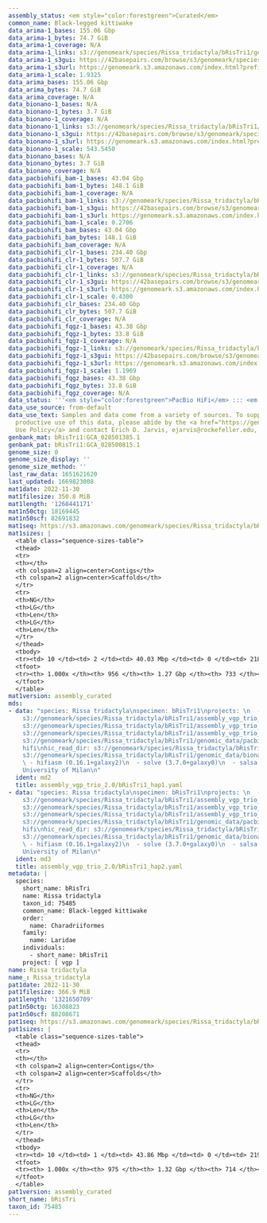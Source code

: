 ```yaml
---
assembly_status: <em style="color:forestgreen">Curated</em>
common_name: Black-legged kittiwake
data_arima-1_bases: 155.06 Gbp
data_arima-1_bytes: 74.7 GiB
data_arima-1_coverage: N/A
data_arima-1_links: s3://genomeark/species/Rissa_tridactyla/bRisTri1/genomic_data/arima/<br>
data_arima-1_s3gui: https://42basepairs.com/browse/s3/genomeark/species/Rissa_tridactyla/bRisTri1/genomic_data/arima/
data_arima-1_s3url: https://genomeark.s3.amazonaws.com/index.html?prefix=species/Rissa_tridactyla/bRisTri1/genomic_data/arima/
data_arima-1_scale: 1.9325
data_arima_bases: 155.06 Gbp
data_arima_bytes: 74.7 GiB
data_arima_coverage: N/A
data_bionano-1_bases: N/A
data_bionano-1_bytes: 3.7 GiB
data_bionano-1_coverage: N/A
data_bionano-1_links: s3://genomeark/species/Rissa_tridactyla/bRisTri1/genomic_data/bionano/<br>
data_bionano-1_s3gui: https://42basepairs.com/browse/s3/genomeark/species/Rissa_tridactyla/bRisTri1/genomic_data/bionano/
data_bionano-1_s3url: https://genomeark.s3.amazonaws.com/index.html?prefix=species/Rissa_tridactyla/bRisTri1/genomic_data/bionano/
data_bionano-1_scale: 543.5450
data_bionano_bases: N/A
data_bionano_bytes: 3.7 GiB
data_bionano_coverage: N/A
data_pacbiohifi_bam-1_bases: 43.04 Gbp
data_pacbiohifi_bam-1_bytes: 148.1 GiB
data_pacbiohifi_bam-1_coverage: N/A
data_pacbiohifi_bam-1_links: s3://genomeark/species/Rissa_tridactyla/bRisTri1/genomic_data/pacbio_hifi/<br>
data_pacbiohifi_bam-1_s3gui: https://42basepairs.com/browse/s3/genomeark/species/Rissa_tridactyla/bRisTri1/genomic_data/pacbio_hifi/
data_pacbiohifi_bam-1_s3url: https://genomeark.s3.amazonaws.com/index.html?prefix=species/Rissa_tridactyla/bRisTri1/genomic_data/pacbio_hifi/
data_pacbiohifi_bam-1_scale: 0.2706
data_pacbiohifi_bam_bases: 43.04 Gbp
data_pacbiohifi_bam_bytes: 148.1 GiB
data_pacbiohifi_bam_coverage: N/A
data_pacbiohifi_clr-1_bases: 234.40 Gbp
data_pacbiohifi_clr-1_bytes: 507.7 GiB
data_pacbiohifi_clr-1_coverage: N/A
data_pacbiohifi_clr-1_links: s3://genomeark/species/Rissa_tridactyla/bRisTri1/genomic_data/pacbio_hifi/<br>
data_pacbiohifi_clr-1_s3gui: https://42basepairs.com/browse/s3/genomeark/species/Rissa_tridactyla/bRisTri1/genomic_data/pacbio_hifi/
data_pacbiohifi_clr-1_s3url: https://genomeark.s3.amazonaws.com/index.html?prefix=species/Rissa_tridactyla/bRisTri1/genomic_data/pacbio_hifi/
data_pacbiohifi_clr-1_scale: 0.4300
data_pacbiohifi_clr_bases: 234.40 Gbp
data_pacbiohifi_clr_bytes: 507.7 GiB
data_pacbiohifi_clr_coverage: N/A
data_pacbiohifi_fqgz-1_bases: 43.38 Gbp
data_pacbiohifi_fqgz-1_bytes: 33.8 GiB
data_pacbiohifi_fqgz-1_coverage: N/A
data_pacbiohifi_fqgz-1_links: s3://genomeark/species/Rissa_tridactyla/bRisTri1/genomic_data/pacbio_hifi/<br>
data_pacbiohifi_fqgz-1_s3gui: https://42basepairs.com/browse/s3/genomeark/species/Rissa_tridactyla/bRisTri1/genomic_data/pacbio_hifi/
data_pacbiohifi_fqgz-1_s3url: https://genomeark.s3.amazonaws.com/index.html?prefix=species/Rissa_tridactyla/bRisTri1/genomic_data/pacbio_hifi/
data_pacbiohifi_fqgz-1_scale: 1.1969
data_pacbiohifi_fqgz_bases: 43.38 Gbp
data_pacbiohifi_fqgz_bytes: 33.8 GiB
data_pacbiohifi_fqgz_coverage: N/A
data_status: '''<em style="color:forestgreen">PacBio HiFi</em> ::: <em style="color:forestgreen">Arima</em>'''
data_use_source: from-default
data_use_text: Samples and data come from a variety of sources. To support fair and
  productive use of this data, please abide by the <a href="https://genome10k.soe.ucsc.edu/data-use-policies/">Data
  Use Policy</a> and contact Erich D. Jarvis, ejarvis@rockefeller.edu, with any questions.
genbank_mat: bRisTri1:GCA_028501385.1
genbank_pat: bRisTri1:GCA_028500815.1
genome_size: 0
genome_size_display: ''
genome_size_method: ''
last_raw_data: 1651621620
last_updated: 1669823008
mat1date: 2022-11-30
mat1filesize: 350.8 MiB
mat1length: '1268441171'
mat1n50ctg: 18169445
mat1n50scf: 82691832
mat1seq: https://s3.amazonaws.com/genomeark/species/Rissa_tridactyla/bRisTri1/assembly_curated/bRisTri1.mat.cur.20221130.fasta.gz
mat1sizes: |
  <table class="sequence-sizes-table">
  <thead>
  <tr>
  <th></th>
  <th colspan=2 align=center>Contigs</th>
  <th colspan=2 align=center>Scaffolds</th>
  </tr>
  <tr>
  <th>NG</th>
  <th>LG</th>
  <th>Len</th>
  <th>LG</th>
  <th>Len</th>
  </tr>
  </thead>
  <tbody>
  <tr><td> 10 </td><td> 2 </td><td> 40.03 Mbp </td><td> 0 </td><td> 218.21 Mbp </td></tr><tr><td> 20 </td><td> 5 </td><td> 33.77 Mbp </td><td> 1 </td><td> 169.94 Mbp </td></tr><tr><td> 30 </td><td> 9 </td><td> 31.38 Mbp </td><td> 1 </td><td> 169.94 Mbp </td></tr><tr><td> 40 </td><td> 14 </td><td> 22.57 Mbp </td><td> 2 </td><td> 127.36 Mbp </td></tr><tr style="background-color:#cccccc;"><td> 50 </td><td> 21 </td><td style="background-color:#88ff88;"> 18.17 Mbp </td><td> 4 </td><td style="background-color:#88ff88;"> 82.69 Mbp </td></tr><tr><td> 60 </td><td> 29 </td><td> 12.01 Mbp </td><td> 5 </td><td> 73.85 Mbp </td></tr><tr><td> 70 </td><td> 42 </td><td> 6.96 Mbp </td><td> 8 </td><td> 49.13 Mbp </td></tr><tr><td> 80 </td><td> 65 </td><td> 4.39 Mbp </td><td> 12 </td><td> 19.37 Mbp </td></tr><tr><td> 90 </td><td> 134 </td><td> 0.87 Mbp </td><td> 24 </td><td> 3.16 Mbp </td></tr><tr><td> 100 </td><td> 955 </td><td> 14.26 Kbp </td><td> 732 </td><td> 15.14 Kbp </td></tr></tbody>
  <tfoot>
  <tr><th> 1.000x </th><th> 956 </th><th> 1.27 Gbp </th><th> 733 </th><th> 1.27 Gbp </th></tr>
  </tfoot>
  </table>
mat1version: assembly_curated
mds:
- data: "species: Rissa tridactyla\nspecimen: bRisTri1\nprojects: \n  - vgp\npaternal:
    s3://genomeark/species/Rissa_tridactyla/bRisTri1/assembly_vgp_trio_2.0/bRisTri1.trio.hap1.20220720.fasta.gz\npretext:
    s3://genomeark/species/Rissa_tridactyla/bRisTri1/assembly_vgp_trio_2.0/evaluation/hap1/pretext/bRisTri1_hap1__s2_heatmap.pretext\nkmer_spectra_img:
    s3://genomeark/species/Rissa_tridactyla/bRisTri1/assembly_vgp_trio_2.0/evaluation/Rissa_tridactyla_png/\npacbio_read_dir:
    s3://genomeark/species/Rissa_tridactyla/bRisTri1/genomic_data/pacbio_hifi/\npacbio_read_type:
    hifi\nhic_read_dir: s3://genomeark/species/Rissa_tridactyla/bRisTri1/genomic_data/arima/\nbionano_cmap_dir:
    s3://genomeark/species/Rissa_tridactyla/bRisTri1/genomic_data/bionano/\npipeline:\n
    \ - hifiasm (0.16.1+galaxy2)\n  - solve (3.7.0+galaxy0)\n  - salsa (2.3+galaxy2)\nassembled_by_group:
    University of Milan\n"
  ident: md2
  title: assembly_vgp_trio_2.0/bRisTri1_hap1.yaml
- data: "species: Rissa tridactyla\nspecimen: bRisTri1\nprojects: \n  - vgp\nmaternal:
    s3://genomeark/species/Rissa_tridactyla/bRisTri1/assembly_vgp_trio_2.0/bRisTri1.trio.hap2.20220720.fasta.gz\npretext:
    s3://genomeark/species/Rissa_tridactyla/bRisTri1/assembly_vgp_trio_2.0/evaluation/hap2/pretext/bRisTri1_hap2__s2_heatmap.pretext\nkmer_spectra_img:
    s3://genomeark/species/Rissa_tridactyla/bRisTri1/assembly_vgp_trio_2.0/evaluation/merqury/Rissa_tridactyla_png/\npacbio_read_dir:
    s3://genomeark/species/Rissa_tridactyla/bRisTri1/genomic_data/pacbio_hifi/\npacbio_read_type:
    hifi\nhic_read_dir: s3://genomeark/species/Rissa_tridactyla/bRisTri1/genomic_data/arima/\nbionano_cmap_dir:
    s3://genomeark/species/Rissa_tridactyla/bRisTri1/genomic_data/bionano/\npipeline:\n
    \ - hifiasm (0.16.1+galaxy2)\n  - solve (3.7.0+galaxy0)\n  - salsa (2.3+galaxy2)\nassembled_by_group:
    University of Milan\n"
  ident: md3
  title: assembly_vgp_trio_2.0/bRisTri1_hap2.yaml
metadata: |
  species:
    short_name: bRisTri
    name: Rissa tridactyla
    taxon_id: 75485
    common_name: Black-legged kittiwake
    order:
      name: Charadriiformes
    family:
      name: Laridae
    individuals:
      - short_name: bRisTri1
    project: [ vgp ]
name: Rissa tridactyla
name_: Rissa_tridactyla
pat1date: 2022-11-30
pat1filesize: 366.9 MiB
pat1length: '1321650709'
pat1n50ctg: 16308823
pat1n50scf: 88208671
pat1seq: https://s3.amazonaws.com/genomeark/species/Rissa_tridactyla/bRisTri1/assembly_curated/bRisTri1.pat.cur.20221130.fasta.gz
pat1sizes: |
  <table class="sequence-sizes-table">
  <thead>
  <tr>
  <th></th>
  <th colspan=2 align=center>Contigs</th>
  <th colspan=2 align=center>Scaffolds</th>
  </tr>
  <tr>
  <th>NG</th>
  <th>LG</th>
  <th>Len</th>
  <th>LG</th>
  <th>Len</th>
  </tr>
  </thead>
  <tbody>
  <tr><td> 10 </td><td> 1 </td><td> 43.86 Mbp </td><td> 0 </td><td> 219.60 Mbp </td></tr><tr><td> 20 </td><td> 5 </td><td> 35.57 Mbp </td><td> 1 </td><td> 168.50 Mbp </td></tr><tr><td> 30 </td><td> 9 </td><td> 26.52 Mbp </td><td> 2 </td><td> 127.73 Mbp </td></tr><tr><td> 40 </td><td> 15 </td><td> 18.49 Mbp </td><td> 3 </td><td> 94.79 Mbp </td></tr><tr style="background-color:#cccccc;"><td> 50 </td><td> 22 </td><td style="background-color:#88ff88;"> 16.31 Mbp </td><td> 4 </td><td style="background-color:#88ff88;"> 88.21 Mbp </td></tr><tr><td> 60 </td><td> 31 </td><td> 12.79 Mbp </td><td> 6 </td><td> 74.01 Mbp </td></tr><tr><td> 70 </td><td> 45 </td><td> 8.15 Mbp </td><td> 8 </td><td> 56.07 Mbp </td></tr><tr><td> 80 </td><td> 65 </td><td> 4.68 Mbp </td><td> 11 </td><td> 23.75 Mbp </td></tr><tr><td> 90 </td><td> 128 </td><td> 0.90 Mbp </td><td> 21 </td><td> 7.62 Mbp </td></tr><tr><td> 100 </td><td> 974 </td><td> 13.70 Kbp </td><td> 713 </td><td> 13.70 Kbp </td></tr></tbody>
  <tfoot>
  <tr><th> 1.000x </th><th> 975 </th><th> 1.32 Gbp </th><th> 714 </th><th> 1.32 Gbp </th></tr>
  </tfoot>
  </table>
pat1version: assembly_curated
short_name: bRisTri
taxon_id: 75485
---
```

